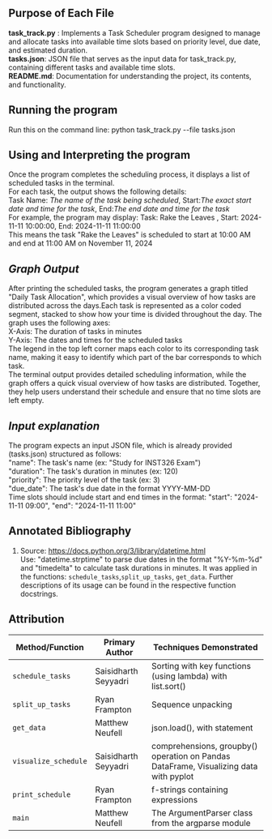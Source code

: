 ## **Purpose of Each File**
 **task_track.py** : Implements a Task Scheduler program designed to manage and allocate tasks into available time slots based on priority level, due date, and estimated duration.  
 **tasks.json**: JSON file that serves as the input data for task_track.py, containing different tasks and available time slots.  
 **README.md**: Documentation for understanding the project, its contents, and functionality.  

## **Running the program** 
 Run this on the command line: python task_track.py --file tasks.json  

## **Using and Interpreting the program**
 Once the program completes the scheduling process, it displays a list of scheduled tasks in the terminal.   
 For each task, the output shows the following details:    
 Task Name: *The name of the task being scheduled*, Start:*The exact start date and time for the task*, End:*The end date and time for the task*   
 For example, the program may display: Task: Rake the Leaves , Start: 2024-11-11 10:00:00, End: 2024-11-11 11:00:00     
 This means the task "Rake the Leaves" is scheduled to start at 10:00 AM and end at 11:00 AM on November 11, 2024  

## *Graph Output* 
 After printing the scheduled tasks, the program generates a graph titled "Daily Task Allocation", which provides a visual overview of how tasks are distributed across the days.Each task is represented as a color coded segment, stacked to show how your time is divided throughout the day. 
 The graph uses the following axes:  
    X-Axis: The duration of tasks in minutes      
    Y-Axis: The dates and times for the scheduled tasks    
 The legend in the top left corner maps each color to its corresponding task name, making it easy to identify which part of the bar corresponds to which task.  
 The terminal output provides detailed scheduling information, while the graph offers a quick visual overview of how tasks are distributed. Together, they help users understand their schedule and ensure that no time slots are left empty.  

## *Input explanation* 
 The program expects an input JSON file, which is already provided (tasks.json) structured as follows:  
 "name": The task's name (ex: "Study for INST326 Exam")  
 "duration": The task's duration in minutes (ex: 120)  
 "priority": The priority level of the task (ex: 3)  
 "due_date": The task's due date in the format YYYY-MM-DD  
 Time slots should include start and end times in the format: "start": "2024-11-11 09:00", "end": "2024-11-11 11:00"  


## **Annotated Bibliography**
1. Source: https://docs.python.org/3/library/datetime.html  
Use: "datetime.strptime" to parse due dates in the format "%Y-%m-%d" and "timedelta" to calculate task durations in minutes. It was applied in the functions: `schedule_tasks`,`split_up_tasks`, `get_data`. Further descriptions of its usage can be found in the respective function docstrings.




## **Attribution** 
| **Method/Function**      | **Primary Author**       | **Techniques Demonstrated**               |
|---------------------------|--------------------------|-------------------------------------------|
| `schedule_tasks`          | Saisidharth Seyyadri    | Sorting with key functions (using lambda) with list.sort() |
| `split_up_tasks`          | Ryan Frampton           | Sequence unpacking                        |
| `get_data`                | Matthew Neufell         | json.load(), with statement               |
| `visualize_schedule`      | Saisidharth Seyyadri    | comprehensions, groupby() operation on Pandas DataFrame, Visualizing data with pyplot   |
| `print_schedule`          | Ryan Frampton           | f-strings containing expressions          |
| `main`                    | Matthew Neufell         | The ArgumentParser class from the argparse module|



